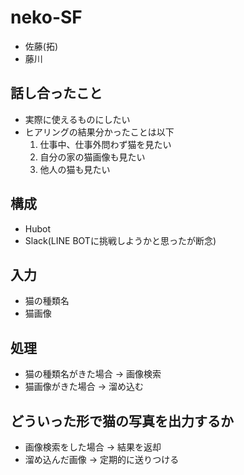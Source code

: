 # neko-SF

* 佐藤(拓)
* 藤川

## 話し合ったこと
* 実際に使えるものにしたい
* ヒアリングの結果分かったことは以下
  1. 仕事中、仕事外問わず猫を見たい
  2. 自分の家の猫画像も見たい
  3. 他人の猫も見たい


## 構成
* Hubot
* Slack(LINE BOTに挑戦しようかと思ったが断念)

## 入力
* 猫の種類名
* 猫画像

## 処理
* 猫の種類名がきた場合 -> 画像検索
* 猫画像がきた場合 -> 溜め込む

## どういった形で猫の写真を出力するか
* 画像検索をした場合 -> 結果を返却
* 溜め込んだ画像 -> 定期的に送りつける


